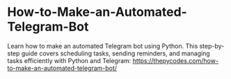 # How-to-Make-an-Automated-Telegram-Bot
Learn how to make an automated Telegram bot using Python. This step-by-step guide covers scheduling tasks, sending reminders, and managing tasks efficiently with Python and Telegram:
https://thepycodes.com/how-to-make-an-automated-telegram-bot/
